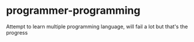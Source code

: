 # programmer-programming
Attempt to learn multiple programming language, will fail a lot but that's the progress
